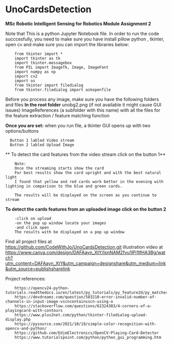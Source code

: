 # UnoCardsDetection
**MSc Robotic Intelligent Sensing for Robotics Module Assignment 2**

Note that This is a python Jupyter Notebook file.
In order to run the code succcesfully, you need to make sure you have 
install pillow python , tkinter, open cv and make sure you can import the libraries below: 

        from tkinter import * 
        import tkinter as tk
        import tkinter.messagebox
        from PIL import ImageTk, Image, ImageFont
        import numpy as np
        import cv2
        import os
        from tkinter import filedialog
        from tkinter.filedialog import askopenfile
    
Before you process any image, make sure you have the following folders and files 
**In the root folder** 
  unobg2.png (if not available it might cause GUI issues) 
  ImageReferences (a subfolder with this name) with all the files for the feature extraction / feature matching function
 
**Once you are set:**
when you run file, a tkinter GUI opens up with two options/buttons

      Button 1 labled Video stream 
      Button 2 labled Upload Image 
  
 ** To detect the card features from the video stream click on the button 1**
    
        Note:
        Once the streaming starts show the card 
        For best results show the card upright and with the best natural light 
        I found that yellow and red cards work better in the evening with lighting in comparison to the blue and green cards.

        The results will be displayed on the screen as you continue to stream
    
  **To detect the cards features from an uploaded image click on the button 2**
  
        -click on upload 
        -on the pop up window locate your images 
        -and click open 
        The results with be displayed on a pop up window 
  
Find all project files at https://github.com/CodeWithJo/UnoCardsDetection.git
illustration video at https://www.canva.com/design/DAFAayn_XtY/IsnNAM2fvu1lPi1IfHA3Bg/watch?utm_content=DAFAayn_XtY&utm_campaign=designshare&utm_medium=link&utm_source=publishsharelink 


Project references:

        https://opencv24-python-tutorials.readthedocs.io/en/latest/py_tutorials/py_feature2d/py_matcher/py_matcher.html
        https://devdreamz.com/question/583210-error-invalid-number-of-channels-in-input-image-vscncontainsscn-using-o
        https://stackoverflow.com/questions/62324303/4-corners-of-a-playingcard-with-contours
        https://www.plus2net.com/python/tkinter-filedialog-upload-display.php
        https://pysource.com/2021/10/19/simple-color-recognition-with-opencv-and-python/
        https://github.com/EdjeElectronics/OpenCV-Playing-Card-Detector
        https://www.tutorialspoint.com/python/python_gui_programming.htm
